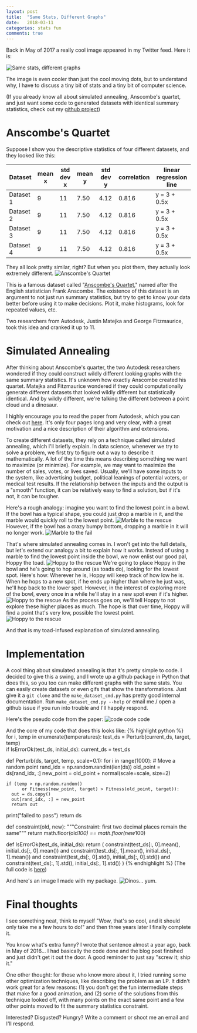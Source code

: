 ```yaml
---
layout: post
title:  "Same Stats, Different Graphs"
date:   2018-03-11
categories: stats fun
comments: true
---
```


Back in May of 2017 a really cool image appeared in my Twitter feed.
Here it is:

![Same stats, different graphs](/figs/2018-03-11-samestats/DataDino-600x455.gif)

The image is even cooler than just the cool moving dots, but to understand why, I have to discuss a tiny bit of stats and a tiny bit of computer science.

(If you already know all about simulated annealing, Anscombe's quartet, and just want some code to generated datasets with identical summary statistics, check out my [github project](https://github.com/dodger487/annealing))


# Anscombe's Quartet
Suppose I show you the descriptive statistics of four different datasets, and they looked like this:

Dataset | mean x | std dev x | mean y | std dev y | correlation | linear regression line
--- | --- | --- | --- | --- | --- | ---
Dataset 1 | 9 | 11 | 7.50 | 4.12 | 0.816 | y = 3 + 0.5x
Dataset 2 | 9 | 11 | 7.50 | 4.12 | 0.816 | y = 3 + 0.5x
Dataset 3 | 9 | 11 | 7.50 | 4.12 | 0.816 | y = 3 + 0.5x
Dataset 4 | 9 | 11 | 7.50 | 4.12 | 0.816 | y = 3 + 0.5x

They all look pretty similar, right?
But when you plot them, they actually look extremely different.
![Anscombe's Quartet](https://upload.wikimedia.org/wikipedia/commons/e/ec/Anscombe%27s_quartet_3.svg)

This is a famous dataset called "[Anscombe's Quartet](https://en.wikipedia.org/wiki/Anscombe%27s_quartet)," named after the English statistician Frank Anscombe.
The existence of this dataset is an argument to not just run summary statistics, but try to get to know your data better before using it to make decisions.
Plot it, make histograms, look for repeated values, etc.

Two researchers from Autodesk, Justin Matejka and George Fitzmaurice, took this idea and cranked it up to 11.


# Simulated Annealing
After thinking about Anscombe's quarter, the two Autodesk researchers wondered if they could construct wildly different looking graphs with the same summary statistics.
It's unknown how exactly Anscombe created his quartet.
Matejka and Fitzmaurice wondered if they could computationally generate different datasets that looked wildly different but statistically identical.
And by wildly different, we're talking the different between a point cloud and a dinosaur.

I highly encourage you to read the paper from Autodesk, which you can check out [here](https://www.autodeskresearch.com/publications/samestats).
It's only four pages long and very clear, with a great motivation and a nice description of their algorithm and extensions.

To create different datasets, they rely on a technique called simulated annealing, which I'll briefly explain.
In data science, whenever we try to solve a problem, we first try to figure out a way to describe it mathematically.
A lot of the time this means describing something we want to maximize (or minimize).
For example, we may want to maximize the number of sales, votes, or lives saved.
Usually, we'll have some inputs to the system, like advertising budget, political leanings of potential voters, or medical test results.
If the relationship between the inputs and the output is a "smooth" function, it can be relatively easy to find a solution, but if it's not, it can be tougher.

Here's a rough analogy: imagine you want to find the lowest point in a bowl.
If the bowl has a typical shape, you could just drop a marble in it, and the marble would quickly roll to the lowest point.
![Marble to the rescue](/figs/2018-03-11-samestats/bowl1.png)
However, if the bowl has a crazy bumpy bottom, dropping a marble in it will no longer work.
![Marble to the fail](/figs/2018-03-11-samestats/sad_marble.png)


That's where simulated annealing comes in.
I won't get into the full details, but let's extend our analogy a bit to explain how it works.
Instead of using a marble to find the lowest point inside the bowl, we now enlist our good pal, Hoppy the toad.
![Hoppy to the rescue](/figs/2018-03-11-samestats/toad1.png)
We're going to place Hoppy in the bowl and he's going to hop around (as toads do), looking for the lowest spot.
Here's how:
Wherever he is, Hoppy will keep track of how low he is.
When he hops to a new spot, if he ends up higher than where he just was, he'll hop back to the lower spot.
However, in the interest of exploring more of the bowl, every once in a while he'll stay in a new spot even if it's higher.
![Hoppy to the rescue](/figs/2018-03-11-samestats/toad2.png)
As the process goes on, we'll tell Hoppy to not explore these higher places as much.
The hope is that over time, Hoppy will find a point that's very low, possible the lowest point.
![Hoppy to the rescue](/figs/2018-03-11-samestats/toad3.png)


And that is my toad-infused explanation of simulated annealing.


# Implementation

A cool thing about simulated annealing is that it's pretty simple to code.
I decided to give this a swing, and I wrote up a github package in Python that does this, so you too can make different graphs with the same stats.
You can easily create datasets or even gifs that show the transformations.
Just give it a `git clone` and the `make_dataset_cmd.py` has pretty good internal documentation.
Run `make_dataset_cmd.py --help` or email me / open a github issue if you run into trouble and I'll happily respond.

Here's the pseudo code from the paper:
![code code code](/figs/2018-03-11-samestats/psuedocode.png)

And the core of my code that does this looks like:
{% highlight python %}
for i, temp in enumerate(temperatures):
  test_ds = Perturb(current_ds, target, temp)  
  if IsErrorOk(test_ds, initial_ds):
    current_ds = test_ds

def Perturb(ds, target, temp, scale=0.1):
  for i in range(1000):
    # Move a random point
    rand_idx = np.random.randint(len(ds))
    old_point = ds[rand_idx, :]
    new_point = old_point + normal(scale=scale, size=2)

    if (temp > np.random.random() 
          or Fitness(new_point, target) > Fitness(old_point, target)):
      out = ds.copy()
      out[rand_idx, :] = new_point
      return out
  print("failed to pass")
  return ds

def constraint(old, new):
  """Constraint: first two decimal places remain the same"""
  return math.floor(old*100) == math.floor(new*100)

def IsErrorOk(test_ds, initial_ds):
  return (
    constraint(test_ds[:, 0].mean(), initial_ds[:, 0].mean())
    and constraint(test_ds[:, 1].mean(), initial_ds[:, 1].mean())
    and constraint(test_ds[:, 0].std(), initial_ds[:, 0].std())
    and constraint(test_ds[:, 1].std(), initial_ds[:, 1].std())
  )
{% endhighlight %}
(The full code is [here](https://github.com/dodger487/annealing/blob/master/find_dataset.py))

And here's an image I made with my package.
![Dinos... yum.](/figs/2018-03-11-samestats/dino_to_diag.gif)


# Final thoughts

I see something neat, think to myself "Wow, that's so cool, and it should only take me a few hours to do!" and then three years later I finally complete it.

You know what's extra funny? 
I wrote that sentence almost a year ago, back in May of 2016... I had basically the code done and the blog post finished and just didn't get it out the door.
A good reminder to just say "screw it; ship it."

One other thought: for those who know more about it, I tried running some other optimization techniques, like describing the problem as an LP.
It didn't work great for a few reasons: (1) you don't get the fun intermediate steps that make for a good animation, and (2) some of the solutions from this technique looked off, with many points on the exact same point and a few other points moved to fit the summary statistics constraint.

Interested? Disgusted? Hungry? Write a comment or shoot me an email and I'll respond.
